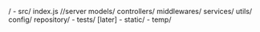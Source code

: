 /
    - src/
        index.js    //server
        models/
        controllers/
        middlewares/
        services/
        utils/
        config/
        repository/
    - tests/ [later] 
    - static/
    - temp/
